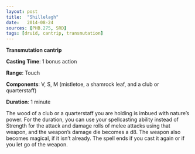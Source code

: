 ```yaml
---
layout: post
title:  "Shillelagh"
date:   2014-08-24
sources: [PHB.275, SRD]
tags: [druid, cantrip, transmutation]
---
```


**Transmutation cantrip**

**Casting Time**: 1 bonus action

**Range**: Touch

**Components**: V, S, M (mistletoe, a shamrock leaf, and a club or quarterstaff)

**Duration**: 1 minute

The wood of a club or a quarterstaff you are holding is imbued with nature’s power. For the duration, you can use your spellcasting ability instead of Strength for the attack and damage rolls of melee attacks using that weapon, and the weapon’s damage die becomes a d8. The weapon also becomes magical, if it isn’t already. The spell ends if you cast it again or if you let go of the weapon.
